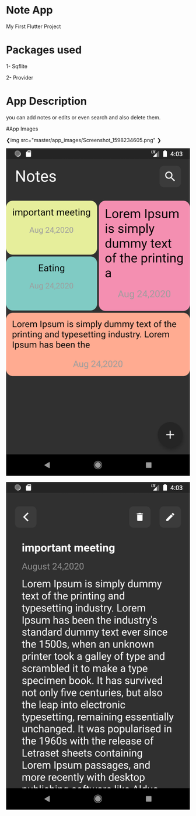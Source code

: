 # Note App

My First Flutter Project

# Packages used

1- Sqflite 

2- Provider

# App Description

you can add notes or edits or even search and also delete them.

#App Images

❮img src="master/app_images/Screenshot_1598234605.png" ❯

![Notes Screen](https://github.com/F-BONAPARTA/note_app/blob/master/app_images/Screenshot_1598234605.png?raw=false)

![Note Content Screen](https://github.com/F-BONAPARTA/note_app/blob/master/app_images/Screenshot_1598234617.png?raw=false)


